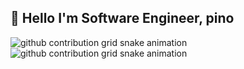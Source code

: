 ## 👋 Hello I'm Software Engineer, pino

![github contribution grid snake animation](https://github.com/pinomaker-hoo/pinomaker-hoo/blob/output/github-contribution-grid-snake.gif#gh-dark-mode-only)
![github contribution grid snake animation](https://github.com/pinomaker-hoo/pinomaker-hoo/blob/output/github-contribution-grid-snake.svg#gh-light-mode-only)

<div>
<!--   <img src="https://capsule-render.vercel.app/api?type=wave&color=auto&height=100&section=header&text=Pinomaker&fontSize=90" /> -->
<!--   <h3>👋 Hello I'm Software Engineer, pino</h3> -->

<!--  <a href="#">
  <img height=200 align="center" src="https://my-stats-43gk.vercel.app/api?username=pinomaker-hoo&show_icons=true&theme=radical&hide=contribs,issues&show=discussions_answered&rank_icon=github&include_all_commits=true&card_width=150" />
</a>
<a href="#">
  <img height=200 align="center" src="https://my-stats-43gk.vercel.app/api/top-langs/?username=pinomaker-hoo&hide=html,scss,css&langs_count=8&layout=compact&theme=radical&card_width=150" />
</a>

<img align="left" height=202 src="https://github-readme-streak-stats-git-main-davids-projects-ad77adcc.vercel.app/?user=pinomaker-hoo&theme=radical"/>
<img align="left" height=97 src="https://github-profile-trophy.vercel.app/?username=pinomaker-hoo&theme=radical&no-frame=true&title=Stars,Followers,Commits&column=-1"/>



<a href=#><img src="contributions.svg"></a>

<p align="center">
  Visitor count<br>
  <img src="https://profile-counter.glitch.me/_blocage/count.svg" />
</p>
-->
<!--   <br />
  <br />
  <a href = "https://www.instagram.com/pino._.hoo/">
    <img src="https://img.shields.io/badge/instagram-purple?style=flat-square&logo=Instagram&logoColor=white"/>
  </a>
  <a href = "https://pinomaker.com/">
    <img src="https://img.shields.io/badge/Blog-orange?style=flat-square&logo=Blogger&logoColor=white"/>
  </a>
  <a href = "https://invincible-governor-a3a.notion.site/d750138feb2e423181604d3522c3350d?pvs=4">
    <img src ="https://img.shields.io/badge/Profile-%23C21325?style=flat-square&logo=Notion&logoColor=white" />
  </a> -->
<!--   <p>🌏 서비스 관점에서 개발하고자 노력하는 서비스 개발자 입니다. 🌏</p>
  <br />
  <p>💻 효율을 중시하고자 노력하는 서비스 개발자 입니다. 💻</p>
  <br />
  <p>📈 성장을 중요하게 생각하는 서비스 개발자 입니다. 📈</p>
  <br />
  <p>👩‍👩‍👧 다양한 경험을 통해 협업을 중시하는 서비스 개발자 입니다. 👩‍👩‍👧</p>
  <br />
  <br /> -->
<!--   <img src="https://server.dooboo.io/github-stats-advanced/pinomaker-hoo" height="400px" /> -->
<!--   <span>
    <img src="https://github-readme-stats.vercel.app/api?username=pinomaker-hoo" />
  </span> -->
<!--   <span>
    <img src="https://github-readme-stats.vercel.app/api/top-langs/?username=pinomaker-hoo&langs_count=2&theme=dark" />
  </span> -->
<!--   <br /> -->
<!--   <br /> -->
<!--     <span> -->
<!--     <h3>💾 Server.</h3>
    <img src= "https://img.shields.io/badge/NodeJS-31B025?style=flat-square&logo=Node.js&logoColor=white"/>
    <img src ="https://img.shields.io/badge/Express-grey.svg?style=flat-square&logo=Express&logoColor=white"/> 
    <img src ="https://img.shields.io/badge/NestJS-%23E0234E.svg?style=flat-square&logo=nestjs&logoColor=white"/>
    <img src ="https://img.shields.io/badge/Typeorm-blue?style=flat-square&logo=Sequelize&logoColor=white" /> -->
<!--     <br /> -->
<!--     <img src ="https://img.shields.io/badge/Sequelize-blue?style=flat-square&logo=Sequelize&logoColor=white" /> -->
<!--     <img src ="https://img.shields.io/badge/Spring-green?style=flat-square&logo=Spring&logoColor=white" /> -->
<!--     <img src ="https://img.shields.io/badge/JPA-green?style=flat-square&logo=Jameson&logoColor=white" /> -->
<!--     <img src ="https://img.shields.io/badge/Mybatis-purple?style=flat-square&logo=Jameson&logoColor=white" /> -->
<!--     <br />
    <br />
    <img src ="https://img.shields.io/badge/MySQL-orange.svg?style=flat-square&logo=mysql&logoColor=white" /> 
    <img src ="https://img.shields.io/badge/AWS-orange.svg?style=flat-square&logo=Amazon AWS&logoColor=white" />  -->
<!--   </span> -->
<!--   <span> -->
<!--     <h3>🏝️ Language 🏝️</h3>
    <img src= "https://img.shields.io/badge/JavaScript-F4D53E?style=flat-square&logo=JavaScript&logoColor=white"/>
    <img src= "https://img.shields.io/badge/Typescript-%23007ACC.svg?style=flat-square&logo=TypeScript&logoColor=white"/> -->
<!--     <h3>📺 Client.</h3> -->
<!--     <img src ="https://img.shields.io/badge/React-blue?style=flat-square&logo=React&logoColor=white"/>    -->
<!--     <img src ="https://img.shields.io/badge/React Native-blue?style=flat-square&logo=React&logoColor=white"/>    -->
<!--     <img src ="https://img.shields.io/badge/Redux-purple?style=flat-square&logo=Redux&logoColor=white"/> -->
<!--     <img src ="https://img.shields.io/badge/Next.js-blue?style=flat-square&logo=Next.js&logoColor=white" /> -->
<!--   </span> -->
<!--   <br />
  <br />
  <br />
  <div>
    <img src="./profile-3d-contrib/profile-night-rainbow.svg" width="30%"/>
  </div> -->
</div>
